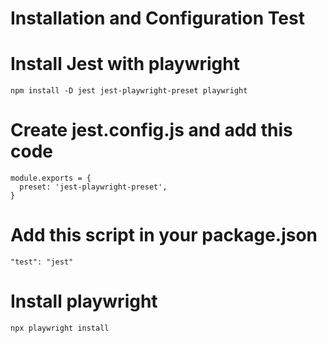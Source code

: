 # Installation and Configuration Test

  # Install Jest with playwright

    npm install -D jest jest-playwright-preset playwright

  # Create jest.config.js and add this code

    module.exports = {
      preset: 'jest-playwright-preset',
    }

  # Add this script in your package.json

    "test": "jest"

  # Install playwright

    npx playwright install
